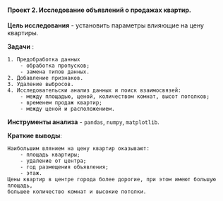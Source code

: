 #### Проект 2. Исследование объявлений о продажах квартир. 

 **Цель исследования** - установить параметры влияющие на цену квартиры.

 **Задачи** :
 
	1. Предобработка данных
		- обработка пропусков;
		- замена типов данных.
	2. Добавление признаков.
	3. Удаление выбросов.
	4. Исследовательски анализ данных и поиск взаимосвязей:
		- между площадью, ценой, количеством комнат, высот потолков;
		- временем продаж квартир;
		- между ценой и расположением.
		
		
 **Инструменты анализа** - `pandas`, `numpy`, `matplotlib`.
 
 **Краткие выводы**:
 
	Наибольшим влянием на цену квартир оказывают:
		- площадь квартиры;
		- удаление от центра;
		- год размещения объявления;
		- этаж.
	Цены квартир в центре города более дорогие, при этом имеют большую площадь, 
	большее количество комнат и высокие потолки.